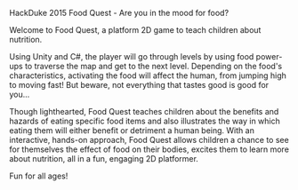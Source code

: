 HackDuke 2015
Food Quest - Are you in the mood for food?

Welcome to Food Quest, a platform 2D game to teach children about nutrition.

Using Unity and C#, the player will go through levels by using food power-ups to traverse the map and get to the next level. 
Depending on the food's characteristics, activating the food will affect the human, from jumping high to moving fast! 
But beware, not everything that tastes good is good for you...

Though lighthearted, Food Quest teaches children about the benefits and hazards of eating specific food items and also illustrates the way in which eating them will either benefit or detriment a human being. 
With an interactive, hands-on approach, Food Quest allows children a chance to see for themselves the effect of food on their bodies, excites them to learn more about nutrition, all in a fun, engaging 2D platformer.

Fun for all ages!
